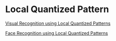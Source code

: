 # Local Quantized Pattern #


[Visual Recognition using Local Quantized Patterns](http://hal.archives-ouvertes.fr/docs/00/69/56/27/PDF/lqp-tr-hal.pdf "Visual Recognition using Local Quantized Patterns")


[Face Recognition using Local Quantized Patterns](https://jurie.users.greyc.fr/papers/12_bmvc-12_faces.pdf "Face Recognition using Local Quantized Patterns")